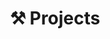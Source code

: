 ---
title: "⚒️ Projects"
description: "All the projects that I've worked on which deserve a mention. "
hidemeta: true
showbreadcrumbs: false
hideSummary: true
---
